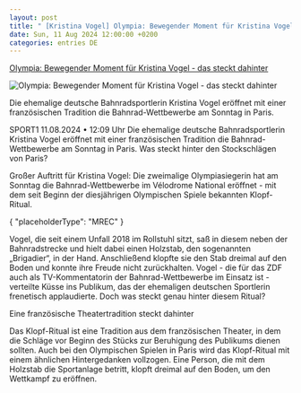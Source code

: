 ```yaml
---
layout: post
title: " [Kristina Vogel] Olympia: Bewegender Moment für Kristina Vogel - das steckt dahinter"
date: Sun, 11 Aug 2024 12:00:00 +0200
categories: entries DE
---
```

[Olympia: Bewegender Moment für Kristina Vogel - das steckt dahinter](https://www.sport1.de/news/olympia/2024/08/olympia-bewegender-moment-fur-kristina-vogel-das-steckt-dahinter)

![Olympia: Bewegender Moment für Kristina Vogel - das steckt dahinter](https://reshape.sport1.de/c/t/47e4b03e-c93d-45e6-8c6a-1817844d851a/1200x630)

Die ehemalige deutsche Bahnradsportlerin Kristina Vogel eröffnet mit einer französischen Tradition die Bahnrad-Wettbewerbe am Sonntag in Paris.

SPORT1 11.08.2024 • 12:09 Uhr Die ehemalige deutsche Bahnradsportlerin Kristina Vogel eröffnet mit einer französischen Tradition die Bahnrad-Wettbewerbe am Sonntag in Paris. Was steckt hinter den Stockschlägen von Paris?

Großer Auftritt für Kristina Vogel: Die zweimalige Olympiasiegerin hat am Sonntag die Bahnrad-Wettbewerbe im Vélodrome National eröffnet - mit dem seit Beginn der diesjährigen Olympischen Spiele bekannten Klopf-Ritual.

{ "placeholderType": "MREC" }

Vogel, die seit einem Unfall 2018 im Rollstuhl sitzt, saß in diesem neben der Bahnradstrecke und hielt dabei einen Holzstab, den sogenannten „Brigadier“, in der Hand. Anschließend klopfte sie den Stab dreimal auf den Boden und konnte ihre Freude nicht zurückhalten. Vogel - die für das ZDF auch als TV-Kommentatorin der Bahnrad-Wettbewerbe im Einsatz ist - verteilte Küsse ins Publikum, das der ehemaligen deutschen Sportlerin frenetisch applaudierte. Doch was steckt genau hinter diesem Ritual?

Eine französische Theatertradition steckt dahinter

Das Klopf-Ritual ist eine Tradition aus dem französischen Theater, in dem die Schläge vor Beginn des Stücks zur Beruhigung des Publikums dienen sollten. Auch bei den Olympischen Spielen in Paris wird das Klopf-Ritual mit einem ähnlichen Hintergedanken vollzogen. Eine Person, die mit dem Holzstab die Sportanlage betritt, klopft dreimal auf den Boden, um den Wettkampf zu eröffnen.

